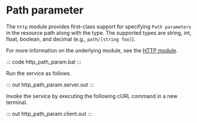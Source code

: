 # Path parameter

The `http` module provides first-class support for specifying `Path parameters` in the resource path along with the type.
The supported types are string, int, float, boolean, and decimal (e.g., `path/[string foo]`).

For more information on the underlying module, see the [HTTP module](https://docs.central.ballerina.io/ballerina/http/latest/).

::: code http_path_param.bal :::

Run the service as follows.

::: out http_path_param.server.out :::

Invoke the service by executing the following cURL command in a new terminal.

::: out http_path_param.client.out :::
